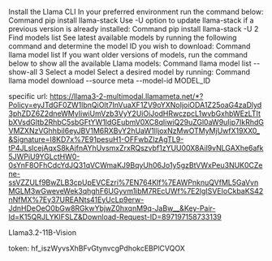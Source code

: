 Install the Llama CLI
In your preferred environment run the command below:
Command
pip install llama-stack
Use -U option to update llama-stack if a previous version is already installed:
Command
pip install llama-stack -U
2
Find models list
See latest available models by running the following command and determine the model ID you wish to download:
Command
llama model list
If you want older versions of models, run the command below to show all the available Llama models:
Command
llama model list --show-all
3
Select a model
Select a desired model by running:
Command
llama model download --source meta --model-id  MODEL_ID

specific url:  https://llama3-2-multimodal.llamameta.net/*?Policy=eyJTdGF0ZW1lbnQiOlt7InVuaXF1ZV9oYXNoIjoiODA1Z25oaG4zaDlyd3phZDZ6Z2dneWMyIiwiUmVzb3VyY2UiOiJodHRwczpcL1wvbGxhbWEzLTItbXVsdGltb2RhbC5sbGFtYW1ldGEubmV0XC8qIiwiQ29uZGl0aW9uIjp7IkRhdGVMZXNzVGhhbiI6eyJBV1M6RXBvY2hUaW1lIjoxNzMwOTMyMjUwfX19XX0_&Signature=I8KD7x%7E91pesuH1-OFFwbZlzAgTL9-tP4JLslcejAqxS8kAjfnAYhUvsmxZrxRQszvbf1zYUU00X8Ail9vNLGAXhe6afk5JWPiU9YGLctHW0-0sYnF8OFhCdcYdJQ31qVCWmaKJ9BqyUh06Jo1y5gzBtVWxPeu3NUK0CZene-ssVZZULf9BwZLB3cpUpEVCEzri%7EN764Klf%7EAWPnknuQVfML5GaVvnMGLM3wGweveWek3qhghF6UGyvm1ibM7REcUWf%7E2lgISVEIoCkbaKS42nNfMX%7Ey37UREANts41EyUcLp9erw-JdnHDeOeO0bGw8RGkwYbjwZ0hxqnM9q-JaBw__&Key-Pair-Id=K15QRJLYKIFSLZ&Download-Request-ID=897197158733139


Llama3.2-11B-Vision

token: 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


